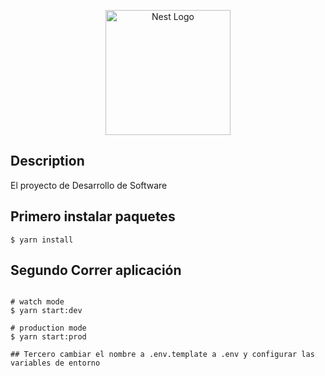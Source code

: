 <p align="center">
  <a href="http://nestjs.com/" target="blank"><img src="https://nestjs.com/img/logo-small.svg" width="200" alt="Nest Logo" /></a>
</p>

## Description

El proyecto de Desarrollo de Software

## Primero instalar paquetes

```Actualizar paquetes 
$ yarn install
```

## Segundo Correr aplicación 

```Correr aplicación

# watch mode
$ yarn start:dev

# production mode
$ yarn start:prod

## Tercero cambiar el nombre a .env.template a .env y configurar las variables de entorno
```
